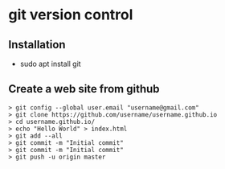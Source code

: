 # git version control

## Installation

- sudo apt install git

## Create a web site from github

```terminal
> git config --global user.email "username@gmail.com"
> git clone https://github.com/username/username.github.io
> cd username.github.io/
> echo "Hello World" > index.html
> git add --all
> git commit -m "Initial commit"
> git commit -m "Initial commit"
> git push -u origin master
```
